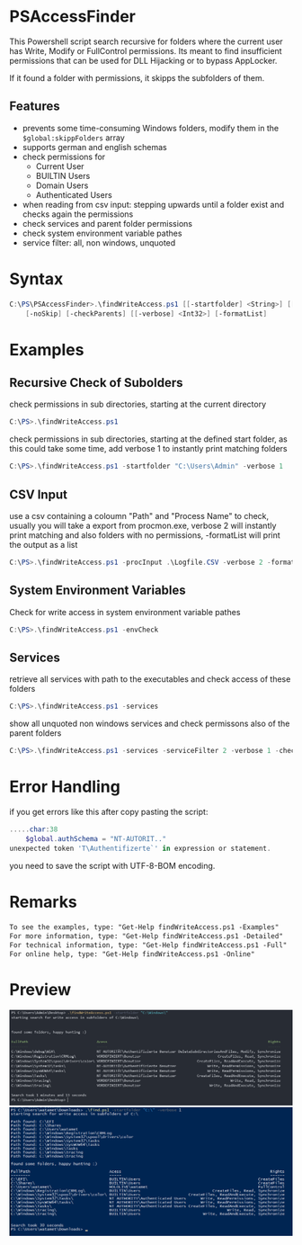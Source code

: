 # PSAccessFinder
 
This Powershell script search recursive for folders where the current user has Write, Modify or FullControl permissions. Its meant to find insufficient permissions that can be used for DLL Hijacking or to bypass AppLocker. 

If it found a folder with permissions, it skipps the subfolders of them.

## Features
- prevents some time-consuming Windows folders, modify them in the `$global:skippFolders` array
- supports german and english schemas
- check permissions for
    - Current User
    - BUILTIN Users
    - Domain Users
    - Authenticated Users
- when reading from csv input: stepping upwards until a folder exist and checks again the permissions
- check services and parent folder permissions
- check system environment variable pathes
- service filter: all, non windows, unquoted



# Syntax
```powershell
C:\PS\PSAccessFinder>.\findWriteAccess.ps1 [[-startfolder] <String>] [[-inputCSV] <String>] [-services] [[-serviceFilter] <Int32>] [-noRecurse]     
    [-noSkip] [-checkParents] [[-verbose] <Int32>] [-formatList]
```


# Examples

## Recursive Check of Subolders
check permissions in sub directories, starting at the current directory
```powershell
C:\PS>.\findWriteAccess.ps1
````
check permissions in sub directories, starting at the defined start folder, as this could take some time, add verbose 1 to instantly print matching folders
```powershell
C:\PS>.\findWriteAccess.ps1 -startfolder "C:\Users\Admin" -verbose 1
```    

## CSV Input

use a csv containing a coloumn "Path" and "Process Name" to check, usually you will take a export from procmon.exe, verbose 2 will instantly print matching and also folders with no permissions, -formatList will print the output as a list

```powershell
C:\PS>.\findWriteAccess.ps1 -procInput .\Logfile.CSV -verbose 2 -formatList
```

## System Environment Variables

Check for write access in system environment variable pathes

```powershell
C:\PS>.\findWriteAccess.ps1 -envCheck
```

## Services

retrieve all services with path to the executables and check access of these folders

```powershell
C:\PS>.\findWriteAccess.ps1 -services
```

show all unquoted non windows services and check permissons also of the parent folders

```powershell
C:\PS>.\findWriteAccess.ps1 -services -serviceFilter 2 -verbose 1 -checkParents
```

# Error Handling

if you get errors like this after copy pasting the script:

```powershell
.....char:38
    $global.authSchema = "NT-AUTORIT.."
unexpected token 'T\Authentifizerte`' in expression or statement.
```

you need to save the script with UTF-8-BOM encoding.



# Remarks
```
To see the examples, type: "Get-Help findWriteAccess.ps1 -Examples"
For more information, type: "Get-Help findWriteAccess.ps1 -Detailed"
For technical information, type: "Get-Help findWriteAccess.ps1 -Full"
For online help, type: "Get-Help findWriteAccess.ps1 -Online"
```

# Preview

![Demo 1](https://github.com/secure-77/PSAccessFinder/blob/main/WindowsClient.png "Demo 1")
![Demo 2](https://github.com/secure-77/PSAccessFinder/blob/main/WindowsServer.png "Demo 2")
